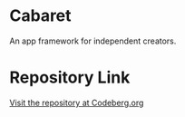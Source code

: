 # Cabaret
An app framework for independent creators.
# Repository Link
[Visit the repository at Codeberg.org](https://codeberg.org/Cabaret/Cabaret)
